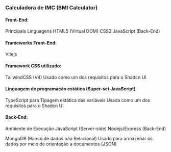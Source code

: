 ### Calculadora de IMC (BMI Calculator)

#### Front-End:
Principais Linguagens
HTML5 (Virtual DOM)
CSS3
JavaScript (Back-End)

#### Frameworks Front-End:
Vitejs

#### Framework CSS utilizado:
TailwindCSS (V4)
Usado como um dos requisitos para o Shadcn UI

#### Linguagem de programação estática (Super-set JavaScript)
TypeScript para Tipagem estática das variáveis
Usada como um dos requisitos para o Shadcn UI

#### Back-End:
Ambiente de Execução JavaScript (Server-side)
Nodejs/Express (Back-End)

MongoDB (Banco de dados não Relacional)
Usado para armazenar os dados por meio de orientação a documentos (JSON)
